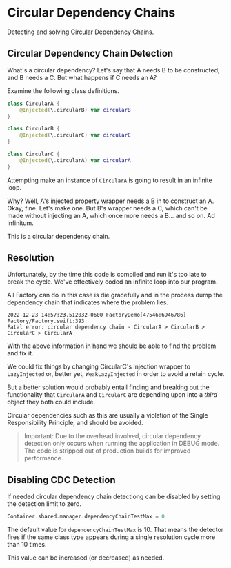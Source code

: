 # Circular Dependency Chains

Detecting and solving Circular Dependency Chains.

## Circular Dependency Chain Detection

What's a circular dependency? Let's say that A needs B to be constructed, and B needs a C. But what happens if C needs an A? 

Examine the following class definitions.
```swift
class CircularA {
    @Injected(\.circularB) var circularB
}

class CircularB {
    @Injected(\.circularC) var circularC
}

class CircularC {
    @Injected(\.circularA) var circularA
}
```

Attempting make an instance of `CircularA` is going to result in an infinite loop. 

Why? Well, A's injected property wrapper needs a B in to construct an A. Okay, fine. Let's make one. But B's wrapper needs a C, which can't be made without injecting an A, which once more needs a B... and so on. Ad infinitum.

This is a circular dependency chain.

## Resolution

Unfortunately, by the time this code is compiled and run it's too late to break the cycle. We've effectively coded an infinite loop into our program. 

All Factory can do in this case is die gracefully and in the process dump the dependency chain that indicates where the problem lies.
```
2022-12-23 14:57:23.512032-0600 FactoryDemo[47546:6946786] Factory/Factory.swift:393: 
Fatal error: circular dependency chain - CircularA > CircularB > CircularC > CircularA
```
With the above information in hand we should be able to find the problem and fix it.

We could fix things by changing CircularC's injection wrapper to `LazyInjected` or, better yet, `WeakLazyInjected` in order to avoid a retain cycle. 

But a better solution would probably entail finding and breaking out the functionality that `CircularA` and `CircularC` are depending upon into a *third* object they both could include.

Circular dependencies such as this are usually a violation of the Single Responsibility Principle, and should be avoided.

> Important: Due to the overhead involved, circular dependency detection only occurs when running the application in DEBUG mode. The code is stripped out of production builds for improved performance.

## Disabling CDC Detection

If needed circular dependency chain detectiong can be disabled by setting the detection limit to zero.
```swift
Container.shared.manager.dependencyChainTestMax = 0
```
The default value for `dependencyChainTestMax` is 10. That means the detector fires if the same class type appears during a single resolution cycle more than 10 times.

This value can be increased (or decreased) as needed.

